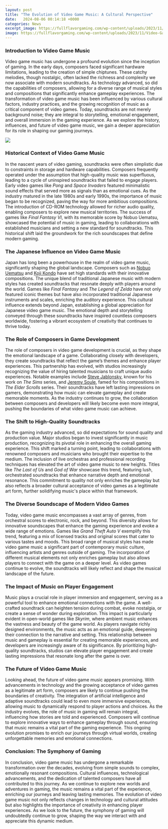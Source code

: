 ```yaml
---
layout: post
title: "The Evolution of Video Game Music: A Cultural Perspective"
date:   2024-08-06 00:14:18 +0000
categories: News
excerpt_image: https://fullflavorgaming.com/wp-content/uploads/2023/11/Video-Game-Music-Preservation.png
image: https://fullflavorgaming.com/wp-content/uploads/2023/11/Video-Game-Music-Preservation.png
---
```


### Introduction to Video Game Music
Video game music has undergone a profound evolution since the inception of gaming. In the early days, composers faced significant hardware limitations, leading to the creation of simple chiptunes. These catchy melodies, though nostalgic, often lacked the richness and complexity we now associate with modern soundtracks. As technology advanced, so did the capabilities of composers, allowing for a diverse range of musical styles and compositions that significantly enhance gameplay experiences.
The transformation of video game music has been influenced by various cultural factors, industry practices, and the growing recognition of music as a critical component of video games. Today, soundtracks are not merely background noise; they are integral to storytelling, emotional engagement, and overall immersion in the gaming experience. As we explore the history, influences, and future of video game music, we gain a deeper appreciation for its role in shaping our gaming journeys.

![](https://fullflavorgaming.com/wp-content/uploads/2023/11/Video-Game-Music-Preservation.png)
### Historical Context of Video Game Music
In the nascent years of video gaming, soundtracks were often simplistic due to constraints in storage and hardware capabilities. Composers frequently operated under the assumption that high-quality music was superfluous, leading to a cycle of uninspired soundtracks that failed to engage players. Early video games like *Pong* and *Space Invaders* featured minimalistic sound effects that served more as signals than as emotional cues.
As the industry matured in the late 1980s and early 1990s, the importance of music began to be recognized, paving the way for more ambitious compositions. The introduction of CD-ROM technology allowed for richer audio quality, enabling composers to explore new musical territories. The success of games like *Final Fantasy VI*, with its memorable score by Nobuo Uematsu, showcased the potential of music in gaming, leading to collaborations with established musicians and setting a new standard for soundtracks. This historical shift laid the groundwork for the rich soundscapes that define modern gaming.
### The Japanese Influence on Video Game Music
Japan has long been a powerhouse in the realm of video game music, significantly shaping the global landscape. Composers such as [Nobuo Uematsu](https://us.edu.vn/en/Nobuo_Uematsu) and [Koji Kondo](https://us.edu.vn/en/Koji_Kondo) have set high standards with their innovative compositions. The unique blend of traditional Japanese music with modern styles has created soundtracks that resonate deeply with players around the world.
Games like *Final Fantasy* and *The Legend of Zelda* have not only featured iconic themes but have also incorporated traditional Japanese instruments and scales, enriching the auditory experience. This cultural influence extends beyond Japan, establishing a global appreciation for Japanese video game music. The emotional depth and storytelling conveyed through these soundtracks have inspired countless composers worldwide, fostering a vibrant ecosystem of creativity that continues to thrive today.
### The Role of Composers in Game Development
The role of composers in video game development is crucial, as they shape the emotional landscape of a game. Collaborating closely with developers, they create soundtracks that reflect the game’s themes and enhance player experiences. This partnership has evolved, with studios increasingly recognizing the value of hiring talented musicians to craft unique audio experiences.
Notable examples include [Steve Jablonsky](https://us.edu.vn/en/Steve_Jablonsky), known for his work on *The Sims* series, and [Jeremy Soule](https://us.edu.vn/en/Jeremy_Soule), famed for his compositions in *The Elder Scrolls* series. Their soundtracks have left lasting impressions on gamers, demonstrating how music can elevate gameplay and create memorable moments. As the industry continues to grow, the collaboration between composers and developers will likely become even more integral, pushing the boundaries of what video game music can achieve.
### The Shift to High-Quality Soundtracks
As the gaming industry advanced, so did expectations for sound quality and production value. Major studios began to invest significantly in music production, recognizing its pivotal role in enhancing the overall gaming experience. This shift marked a turning point, leading to collaborations with renowned composers and musicians who brought their expertise to the medium.
The inclusion of live orchestras and professional recording techniques has elevated the art of video game music to new heights. Titles like *The Last of Us* and *God of War* showcase this trend, featuring lush, orchestrated soundtracks that enhance narrative depth and emotional resonance. This commitment to quality not only enriches the gameplay but also reflects a broader cultural acceptance of video games as a legitimate art form, further solidifying music's place within that framework.
### The Diverse Soundscape of Modern Video Games
Today, video game music encompasses a vast array of genres, from orchestral scores to electronic, rock, and beyond. This diversity allows for innovative soundscapes that enhance the gaming experience and evoke a wide range of emotions. Games like *Grand Theft Auto V* exemplify this trend, featuring a mix of licensed tracks and original scores that cater to various tastes and moods.
This broad range of musical styles has made video game music a significant part of contemporary music culture, influencing artists and genres outside of gaming. The incorporation of different musical elements not only enriches gameplay but also allows players to connect with the game on a deeper level. As video games continue to evolve, the soundtracks will likely reflect and shape the musical landscape of the future.
### The Impact of Music on Player Engagement
Music plays a crucial role in player immersion and engagement, serving as a powerful tool to enhance emotional connections with the game. A well-crafted soundtrack can heighten tension during combat, evoke nostalgia, or create a sense of wonder during exploration. This impact is particularly evident in open-world games like *Skyrim*, where ambient music enhances the vastness and beauty of the game world.
As players navigate richly designed environments, the music acts as an emotional guide, deepening their connection to the narrative and setting. This relationship between music and gameplay is essential for creating memorable experiences, and developers are increasingly aware of its significance. By prioritizing high-quality soundtracks, studios can elevate player engagement and create lasting impressions that resonate long after the game is over.
### The Future of Video Game Music
Looking ahead, the future of video game music appears promising. With advancements in technology and the growing acceptance of video games as a legitimate art form, composers are likely to continue pushing the boundaries of creativity. The integration of artificial intelligence and adaptive soundtracks could lead to even more immersive experiences, allowing music to dynamically respond to player actions and choices.
As the industry evolves, the role of music in gaming will remain integral, influencing how stories are told and experienced. Composers will continue to explore innovative ways to enhance gameplay through sound, ensuring that music remains a vital part of the gaming experience. This ongoing evolution promises to enrich our journeys through virtual worlds, creating unforgettable memories and emotional connections.
### Conclusion: The Symphony of Gaming
In conclusion, video game music has undergone a remarkable transformation over the decades, evolving from simple sounds to complex, emotionally resonant compositions. Cultural influences, technological advancements, and the dedication of talented composers have all contributed to this journey. As we continue to explore new worlds and adventures in gaming, the music remains a vital part of the experience, enriching our journeys and leaving lasting memories.
The evolution of video game music not only reflects changes in technology and cultural attitudes but also highlights the importance of creativity in enhancing player experiences. As we look to the future, the symphony of gaming will undoubtedly continue to grow, shaping the way we interact with and appreciate this dynamic medium.